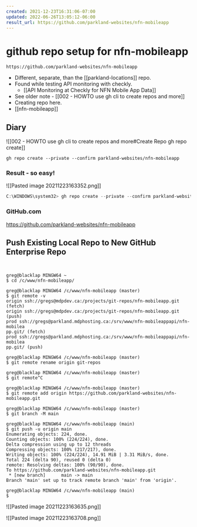 ```yaml
---
created: 2021-12-23T16:31:06-07:00
updated: 2022-06-26T13:05:12-06:00
result_url: https://github.com/parkland-websites/nfn-mobileapp
---
```

# github repo setup for nfn-mobileapp

```ad-success
https://github.com/parkland-websites/nfn-mobileapp
```

- Different, separate, than the [[parkland-locations]] repo.
- Found while testing API monitoring with checkly. 
	- [[API Monitoring at Checkly for NFN Mobile App Data]]
- See older note - [[002 - HOWTO use gh cli to create repos and more]]
- Creating repo here.
- [[nfn-mobileapp]]



## Diary


![[002 - HOWTO use gh cli to create repos and more#Create Repo gh repo create]]

```shell
gh repo create --private --confirm parkland-websites/nfn-mobileapp
```

### Result - so easy!
![[Pasted image 20211223163352.png]]


```powershell
C:\WINDOWS\system32> gh repo create --private --confirm parkland-websites/nfn-mobileapp                                 ✓ Created repository parkland-websites/nfn-mobileapp on GitHub                                                          Initialized empty Git repository in C:/Windows/System32/nfn-mobileapp/.git/                                             ✓ Initialized repository in "nfn-mobileapp"                                                                                                                                                                                                                                                                                                                             A new release of gh is available: 2.2.0 → v2.4.0                                                                        https://github.com/cli/cli/releases/tag/v2.4.0                                                                                                                                                                                                  C:\WINDOWS\system32>         
```



### GitHub.com
https://github.com/parkland-websites/nfn-mobileapp


## Push Existing Local Repo to New GitHub Enterprise Repo

```shell
       

greg@blacklap MINGW64 ~ 
$ cd /c/www/nfn-mobileapp/ 
 
greg@blacklap MINGW64 /c/www/nfn-mobileapp (master) 
$ git remote -v 
origin ssh://gregs@mdpdev.ca:/projects/git-repos/nfn-mobileapp.git (fetch) 
origin ssh://gregs@mdpdev.ca:/projects/git-repos/nfn-mobileapp.git (push) 
prod ssh://gregs@parkland.mdphosting.ca:/srv/www/nfn-mobileappapi/nfn-mobilea
pp.git/ (fetch) 
prod ssh://gregs@parkland.mdphosting.ca:/srv/www/nfn-mobileappapi/nfn-mobilea
pp.git/ (push) 
 
greg@blacklap MINGW64 /c/www/nfn-mobileapp (master) 
$ git remote rename origin git-repos 
 
greg@blacklap MINGW64 /c/www/nfn-mobileapp (master) 
$ git remote^C 
 
greg@blacklap MINGW64 /c/www/nfn-mobileapp (master) 
$ git remote add origin https://github.com/parkland-websites/nfn-mobileapp.git 
 
greg@blacklap MINGW64 /c/www/nfn-mobileapp (master) 
$ git branch -M main 
 
greg@blacklap MINGW64 /c/www/nfn-mobileapp (main) 
$ git push -u origin main 
Enumerating objects: 224, done. 
Counting objects: 100% (224/224), done. 
Delta compression using up to 12 threads 
Compressing objects: 100% (217/217), done. 
Writing objects: 100% (224/224), 14.91 MiB | 3.31 MiB/s, done. 
Total 224 (delta 90), reused 0 (delta 0) 
remote: Resolving deltas: 100% (90/90), done. 
To https://github.com/parkland-websites/nfn-mobileapp.git 
 * [new branch]      main -> main 
Branch 'main' set up to track remote branch 'main' from 'origin'. 
 
greg@blacklap MINGW64 /c/www/nfn-mobileapp (main) 
$
```

![[Pasted image 20211223163635.png]]




![[Pasted image 20211223163708.png]]





